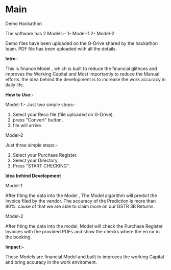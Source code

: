 # Main
Demo Hackathon


The software has 2 Models:-
  1- Model-1
  2- Model-2
  
Demo files have been uploaded on the G-Drive shared by the hackathon team. PDF file has been uploaded with all the details.


**Intro**:-

This is finance Model , which is built to reduce the financial glithces and improves the Working Capital and Most importantly to reduce the Manual efforts.
the idea behind the development is to increase the work accuracy in daily life.

**How to Use:-**

Model-1:-
Just two simple steps:-

1. Select your Reco file (file uploaded on G-Drive).
2. press "Convert" button.
3. file will arrive.

Model-2

Just three simple steps:-

1. Select your Purchase Register.
2. Select your Directory
3. Press "START CHECKING".


**Idea behind Development**

Model-1

After fiting the data into the Model , The Model algorithm will predict the Invoice filed by the vendor. The accuracy of the Prediction is more than 90%.
cause of that we are able to claim more on our GSTR 3B Returns.

Model-2

After fiting the data into the model, Model will check the Purchase Register Invoices with the provided PDFs and show the checks where the errror in the booking.


**Impact:-**

These Models are financial Model and built to improves the working Capital and bring accuracy in the work enviroment.

